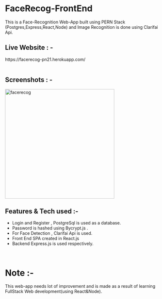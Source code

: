 # FaceRecog-FrontEnd
This is a Face-Recognition Web-App built using PERN Stack (Postgres,Express,React,Node) and Image Recognition is done using Clarifai Api.
<br>
<h2>Live Website : - </h2> https://facerecog-pn21.herokuapp.com/
<br>
<br>
<h2> Screenshots : - </h2>
<img width="360" alt="facerecog" src="https://user-images.githubusercontent.com/41236287/87526676-c0392f80-c6a8-11ea-9abf-987e827627e3.png">
<br>
<h2> Features & Tech used :- </h2>
<ul><li> Login and Register , PostgreSql is used as a database.
    <li> Password is hashed using Bycrypt.js .
    <li> For Face Detection , Clarifai Api is used.
    <li> Front End SPA created in React.js
    <li> Backend Express.js is used respectively.  
</ul>
<br>

# Note :-
This web-app needs lot of improvement and is made as a result of learning FullStack Web development(using React&Node).
